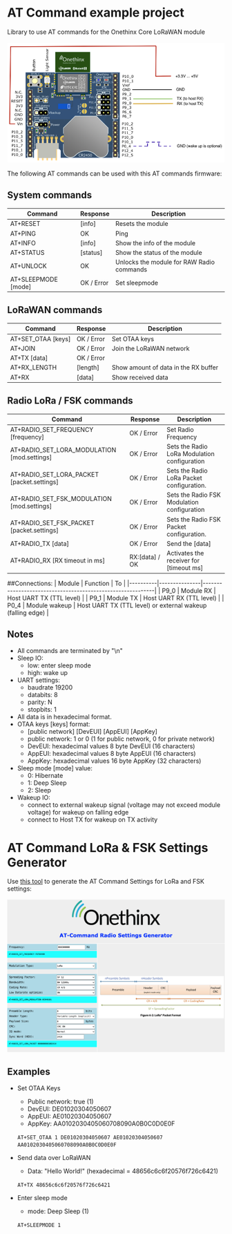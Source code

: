 # AT Command example project
Library to use AT commands for the Onethinx Core LoRaWAN module<br><br>
![LoRa AT Commands wiring](https://github.com/onethinx/Readme_assets/blob/main/OTX_DevKit%20AT_commands.png?raw=true)<br/>

The following AT commands can be used with this AT commands firmware:

## System commands
| Command             | Response   | Description                               |
|---------------------|------------|-------------------------------------------|
| AT+RESET            | [info]     | Resets the module                         |
| AT+PING             | OK         | Ping                                      |
| AT+INFO             | [info]     | Show the info of the module               |
| AT+STATUS           | [status]   | Show the status of the module             |
| AT+UNLOCK           | OK         | Unlocks the module for RAW Radio commands |
| AT+SLEEPMODE [mode] | OK / Error | Set sleepmode                             |

## LoRaWAN commands
| Command             | Response   | Description                          |
|---------------------|------------|--------------------------------------|
| AT+SET_OTAA [keys]  | OK / Error | Set OTAA keys                        |
| AT+JOIN             | OK / Error | Join the LoRaWAN network             |
| AT+TX [data]        | OK / Error |                                      |
| AT+RX_LENGTH        | [length]   | Show amount of data in the RX buffer |
| AT+RX               | [data]     | Show received data                   |

## Radio LoRa / FSK commands
| Command                                     | Response       | Description                                  |
|---------------------------------------------|----------------|----------------------------------------------|
| AT+RADIO_SET_FREQUENCY [frequency]          | OK / Error     | Set Radio Frequency                          |
| AT+RADIO_SET_LORA_MODULATION [mod.settings] | OK / Error     | Sets the Radio LoRa Modulation configuration |
| AT+RADIO_SET_LORA_PACKET [packet.settings]  | OK / Error     | Sets the Radio LoRa Packet configuration.    |
| AT+RADIO_SET_FSK_MODULATION [mod.settings]  | OK / Error     | Sets the Radio FSK Modulation configuration  |
| AT+RADIO_SET_FSK_PACKET [packet.settings]   | OK / Error     | Sets the Radio FSK Packet configuration.     |
| AT+RADIO_TX [data]                          | OK / Error     | Send the [data]                              |
| AT+RADIO_RX [RX timeout in ms]              | RX:[data] / OK | Activates the receiver for [timeout ms]      |

##Connections:
| Module   | Function      | To                                                         |
|----------|---------------|------------------------------------------------------------|
| P9_0     | Module RX     | Host UART TX (TTL level)                                   |
| P9_1     | Module TX     | Host UART RX (TTL level)                                   |
| P0_4     | Module wakeup | Host UART TX (TTL level) or external wakeup (falling edge) |


## Notes
- All commands are terminated by "\n"
- Sleep IO: 
    - low: enter sleep mode
    - high: wake up
- UART settings: 
    - baudrate 19200
    - databits: 8
    - parity: N
    - stopbits: 1
- All data is in hexadecimal format.
- OTAA keys [keys] format:
    - [public network] [DevEUI] [AppEUI] [AppKey]
    - public network: 1 or 0 (1 for public network, 0 for private network)
    - DevEUI: hexadecimal values 8 byte DevEUI (16 characters)
    - AppEUI: hexadecimal values 8 byte AppEUI (16 characters)
    - AppKey: hexadecimal values 16 byte AppKey (32 characters)
- Sleep mode [mode] value:
    - 0: Hibernate
    - 1: Deep Sleep	
    - 2: Sleep
- Wakeup IO:
    - connect to external wakeup signal (voltage may not exceed module voltage) for wakeup on falling edge
    - connect to Host TX for wakeup on TX activity
    
# AT Command LoRa & FSK Settings Generator
Use [this tool](https://onethinx.com/AT_Command_SettingsGen) to generate the AT Command Settings for LoRa and FSK settings:<br><br>
<a href="https://onethinx.com/AT_Command_SettingsGen" rel="Onethinx">![AT_Command_SettingsGen](https://github.com/onethinx/Readme_assets/blob/main/AT_Command_SettingsGen.png)</a>
## Examples

- Set OTAA Keys
    - Public network: true (1)
    - DevEUI: DE01020304050607
    - AppEUI: AE01020304050607
    - AppKey: AA0102030405060708090A0B0C0D0E0F
   
    ```AT+SET_OTAA 1 DE01020304050607 AE01020304050607 AA0102030405060708090A0B0C0D0E0F```

- Send data over LoRaWAN
    - Data: "Hello World!" (hexadecimal = 48656c6c6f20576f726c6421)
    
    ```AT+TX 48656c6c6f20576f726c6421```

- Enter sleep mode
    - mode: Deep Sleep (1)
    
    ```AT+SLEEPMODE 1```
